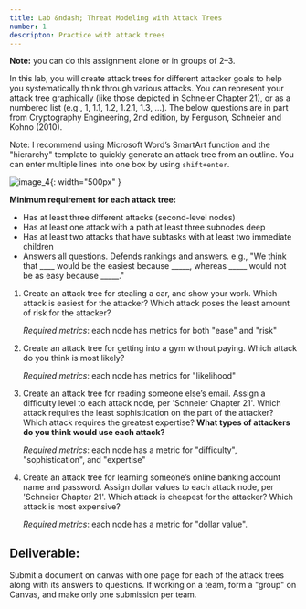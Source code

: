 ```yaml
---
title: Lab &ndash; Threat Modeling with Attack Trees
number: 1
descripton: Practice with attack trees
---
```

 
**Note:** you can do this assignment alone or in groups of 2–3.

In this lab, you will create attack trees for different attacker goals to help you systematically think through various attacks. You can represent your attack tree graphically (like those depicted in Schneier Chapter 21), or as a numbered list (e.g., 1, 1.1, 1.2, 1.2.1, 1.3, …). The below questions are in part from Cryptography Engineering, 2nd edition, by Ferguson, Schneier and Kohno (2010).

Note: I recommend using Microsoft Word’s SmartArt function and the "hierarchy" template to quickly generate an attack tree from an outline. You can enter multiple lines into one box by using `shift+enter`.

![image_4](../images/lab_threatmodel_smartart.PNG){: width="500px" }

**Minimum requirement for each attack tree:**

*   Has at least three different attacks (second-level nodes)
*   Has at least one attack with a path at least three subnodes deep
*   Has at least two attacks that have subtasks with at least two immediate children
*   Answers all questions. Defends rankings and answers. e.g., "We think that \_\_\_\_ would be the easiest because \_\_\_\_\_, whereas \_\_\_\_\_ would not be as easy because \_\_\_\_\_." 

1.  Create an attack tree for stealing a car, and show your work. Which attack is easiest for the attacker? Which attack poses the least amount of risk for the attacker?
    
    _Required metrics_: each node has metrics for both "ease" and "risk"

2.  Create an attack tree for getting into a gym without paying. Which attack do you think is most likely?
    
    _Required metrics_: each node has metrics for "likelihood"
    
3.  Create an attack tree for reading someone else’s email. Assign a difficulty level to each attack node, per 'Schneier Chapter 21'. Which attack requires the least sophistication on the part of the attacker? Which attack requires the greatest expertise? **What types of attackers do you think would use each attack?**
    
    _Required metrics_: each node has a metric for "difficulty", "sophistication", and "expertise"
    
4.  Create an attack tree for learning someone’s online banking account name and password. Assign dollar values to each attack node, per 'Schneier Chapter 21'. Which attack is       cheapest for the attacker? Which attack is most expensive?

    _Required metrics_: each node has a metric for "dollar value".
    
## Deliverable:

Submit a document on canvas with one page for each of the attack trees along with its answers to questions. If working on a team, form a "group" on Canvas, and make only one submission per team.
